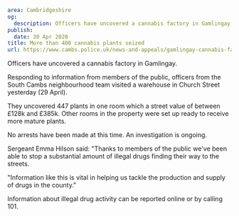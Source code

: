 ```yaml
area: Cambridgeshire
og:
  description: Officers have uncovered a cannabis factory in Gamlingay.
publish:
  date: 30 Apr 2020
title: More than 400 cannabis plants seized
url: https://www.cambs.police.uk/news-and-appeals/gamlingay-cannabis-farm
```

Officers have uncovered a cannabis factory in Gamlingay.

Responding to information from members of the public, officers from the South Cambs neighbourhood team visited a warehouse in Church Street yesterday (29 April).

They uncovered 447 plants in one room which a street value of between £128k and £385k. Other rooms in the property were set up ready to receive more mature plants.

No arrests have been made at this time. An investigation is ongoing.

Sergeant Emma Hilson said: "Thanks to members of the public we've been able to stop a substantial amount of illegal drugs finding their way to the streets.

"Information like this is vital in helping us tackle the production and supply of drugs in the county."

Information about illegal drug activity can be reported online or by calling 101.
